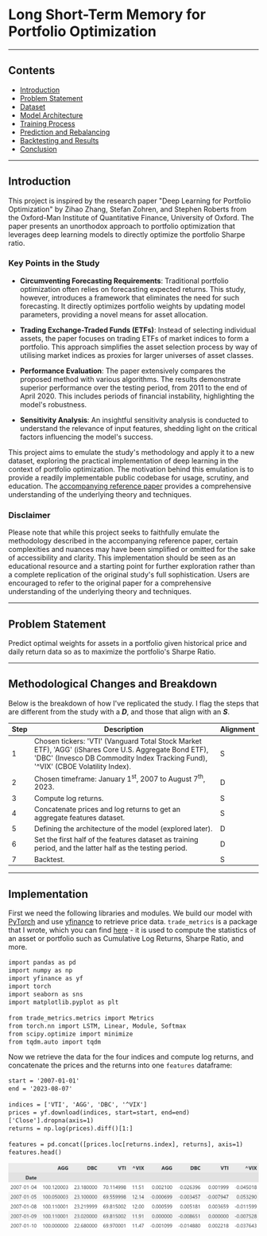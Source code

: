 # Long Short-Term Memory for Portfolio Optimization

---

## Contents

- [Introduction](#introduction)
- [Problem Statement](#problem-statement)
- [Dataset](#dataset)
- [Model Architecture](#model-architecture)
- [Training Process](#training-process)
- [Prediction and Rebalancing](#prediction-and-rebalancing)
- [Backtesting and Results](#backtesting-and-results)
- [Conclusion](#conclusion)

---

## Introduction
This project is inspired by the research paper "Deep Learning for Portfolio Optimization" by Zihao Zhang, Stefan Zohren, and Stephen Roberts from the Oxford-Man Institute of Quantitative Finance, University of Oxford. The paper presents an unorthodox approach to portfolio optimization that leverages deep learning models to directly optimize the portfolio Sharpe ratio.

### Key Points in the Study
- **Circumventing Forecasting Requirements**: Traditional portfolio optimization often relies on forecasting expected returns. This study, however, introduces a framework that eliminates the need for such forecasting. It directly optimizes portfolio weights by updating model parameters, providing a novel means for asset allocation.

- **Trading Exchange-Traded Funds (ETFs)**: Instead of selecting individual assets, the paper focuses on trading ETFs of market indices to form a portfolio. This approach simplifies the asset selection process by way of utilising market indices as proxies for larger universes of asset classes.

- **Performance Evaluation**: The paper extensively compares the proposed method with various algorithms. The results demonstrate superior performance over the testing period, from 2011 to the end of April 2020. This includes periods of financial instability, highlighting the model's robustness.

- **Sensitivity Analysis**: An insightful sensitivity analysis is conducted to understand the relevance of input features, shedding light on the critical factors influencing the model's success.

This project aims to emulate the study's methodology and apply it to a new dataset, exploring the practical implementation of deep learning in the context of portfolio optimization. The motivation behind this emulation is to provide a readily implementable public codebase for usage, scrutiny, and education. The [accompanying reference paper](<./[REFERENCE PAPER] Deep Learning for Portoflio Optimization, University of Oxford.pdf>) provides a comprehensive understanding of the underlying theory and techniques.

### Disclaimer
Please note that while this project seeks to faithfully emulate the methodology described in the accompanying reference paper, certain complexities and nuances may have been simplified or omitted for the sake of accessibility and clarity. This implementation should be seen as an educational resource and a starting point for further exploration rather than a complete replication of the original study's full sophistication. Users are encouraged to refer to the original paper for a comprehensive understanding of the underlying theory and techniques.

---

## Problem Statement

Predict optimal weights for assets in a portfolio given historical price and daily return data so as to maximize the portfolio's Sharpe Ratio.

---

## Methodological Changes and Breakdown

Below is the breakdown of how I've replicated the study. I flag the steps that are different from the study with a ***D***, and those that align with an ***S***.

| Step | Description                                                                                   | Alignment |
|------|-----------------------------------------------------------------------------------------------|-----------|
| 1    | Chosen tickers: 'VTI' (Vanguard Total Stock Market ETF), 'AGG' (iShares Core U.S. Aggregate Bond ETF), 'DBC' (Invesco DB Commodity Index Tracking Fund), '^VIX' (CBOE Volatility Index). | S         |
| 2    | Chosen timeframe: January 1<sup>st</sup>, 2007 to August 7<sup>th</sup>, 2023.               | D         |
| 3    | Compute log returns.                                                                          | S         |
| 4    | Concatenate prices and log returns to get an aggregate features dataset.                      | S         |
| 5    | Defining the architecture of the model (explored later).                                                 | D         |
| 6    | Set the first half of the features dataset as training period, and the latter half as the testing period. | D         |
| 7    | Backtest.                                                                                     | S         |
---

## Implementation

First we need the following libraries and modules. We build our model with [PyTorch](https://pytorch.org/) and use [yfinance](https://pypi.org/project/yfinance/) to retrieve price data. `trade_metrics` is a package that I wrote, which you can find [here](https://github.com/aungsias/Eigen/tree/main/Custom%20Packages/trade_metrics) - it is used to compute the statistics of an asset or portfolio such as Cumulative Log Returns, Sharpe Ratio, and more.

```
import pandas as pd
import numpy as np
import yfinance as yf
import torch
import seaborn as sns
import matplotlib.pyplot as plt

from trade_metrics.metrics import Metrics
from torch.nn import LSTM, Linear, Module, Softmax
from scipy.optimize import minimize
from tqdm.auto import tqdm
```

Now we retrieve the data for the four indices and compute log returns, and concatenate the prices and the returns into one `features` dataframe:

```
start = '2007-01-01'
end = '2023-08-07'

indices = ['VTI', 'AGG', 'DBC', '^VIX']
prices = yf.download(indices, start=start, end=end)['Close'].dropna(axis=1)
returns = np.log(prices).diff()[1:]

features = pd.concat([prices.loc[returns.index], returns], axis=1)
features.head()
```
![First 5 rows of `features` dataframe](img/features_head.png)
